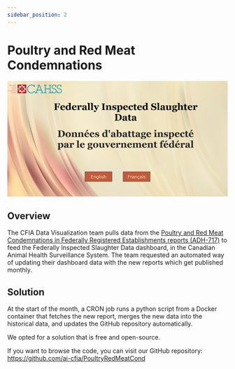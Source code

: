 ```yaml
---
sidebar_position: 2
---
```

# Poultry and Red Meat Condemnations
![alt text](CAHSS_Dashboard.png)

## Overview
The CFIA Data Visualization team pulls data from the [Poultry and Red Meat Condemnations in Federally Registered Establishments reports (ADH-717)](https://aimis-simia.agr.gc.ca/rp/index-eng.cfm?action=pR&pdctc=&r=278) to feed the Federally Inspected Slaughter Data dashboard, in the Canadian Animal Health Surveillance System. The team requested an automated way of updating their dashboard data with the new reports which get published monthly.

## Solution
At the start of the month, a CRON job runs a python script from a Docker container that fetches the new report, merges the new data into the historical data, and updates the GitHub repository automatically.

We opted for a solution that is free and open-source.

If you want to browse the code, you can visit our GitHub repository: https://github.com/ai-cfia/PoultryRedMeatCond
